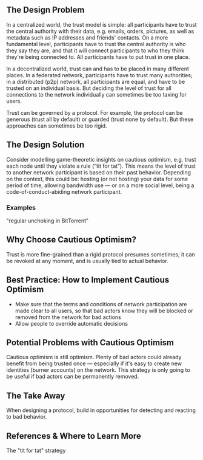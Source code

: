 ## The Design Problem

In a centralized world, the trust model is simple: all participants have to
trust the central authority with their data, e.g. emails, orders, pictures, as
well as metadata such as IP addresses and friends' contacts. On a more
fundamental level, participants have to trust the central authority is who they
say they are, and that it will connect participants to who they think they're
being connected to. All participants have to put trust in one place.

In a decentralized world, trust can and has to be placed in many different
places. In a federated network, participants have to trust many authorities; in
a distributed (p2p) network, all participants are equal, and have to be trusted
on an individual basis. But deciding the level of trust for all connections to
the network individually can sometimes be too taxing for users.

Trust can be governed by a protocol. For example, the protocol can be generous
(trust all by default) or guarded (trust none by default). But these approaches
can sometimes be too rigid.

## The Design Solution

Consider modelling game-theoretic insights on cautious optimism, e.g. trust
each node until they violate a rule (“tit for tat”). This means the level of
trust to another network participant is based on their past behavior. Depending
on the context, this could be: hosting (or not hosting) your data for some
period of time, allowing bandwidth use — or on a more social level, being
a code-of-conduct-abiding network participant.

### Examples

"regular unchoking in BitTorrent"

## Why Choose Cautious Optimism?

Trust is more fine-grained than a rigid protocol presumes sometimes; it can be
revoked at any moment, and is usually tied to actual behavior.

## Best Practice: How to Implement Cautious Optimism

- Make sure that the terms and conditions of network participation are made
  clear to all users, so that bad actors know they will be blocked or removed
from the network for bad actions
- Allow people to override automatic decisions

## Potential Problems with Cautious Optimism

Cautious optimism is still optimism. Plenty of bad actors could already benefit
from being trusted once — especially if it's easy to create new identities
(burner accounts) on the network. This strategy is only going to be useful if
bad actors can be permanently removed.

## The Take Away

When designing a protocol, build in opportunities for detecting and reacting to
bad behavior.

## References & Where to Learn More

The "tit for tat" strategy
